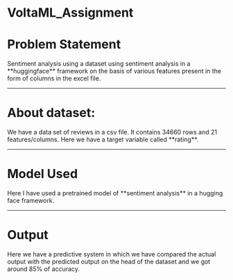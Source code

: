 # VoltaML_Assignment

<h1>Problem Statement</h1>
Sentiment analysis using a dataset using sentiment analysis in a **huggingface** framework on the basis of various features present in the form of columns in the excel file.

<hr>


<h1>About dataset:</h1>
We have a data set of reviews in a csv file. It contains 34660 rows and 21 features/columns. Here we have a target variable called **rating**.

<hr>


<h1>Model Used</h1>
Here I have used a pretrained model of **sentiment analysis** in a hugging face framework.

<hr>


<h1>Output</h1>
Here we have a predictive system in which we have compared the actual output with the predicted output on the head of the dataset and we got around 85% of accuracy.

